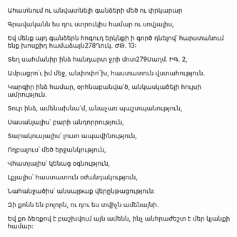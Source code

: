 Ահատնում ու անվատնելի գանձերի մեծ ու փրկարար


Գրավականն ես դու ստրուկիս համար ու սովյալիս,


Եվ մենք այդ գանձերն հոգուդ երկնքի ի գործ դնելով՝ հարստանում ենք խոսքիդ համաձայն278Ղուկ. ԺԹ. 13:


Տեղ սահմանիր ինձ հանդարտ ջրի մոտ279Սաղմ. ԻԳ. 2,


Ամրացրո՛ւ իմ մեջ, անփոփո՜խ, հաստատուն վստահություն.


Կարգիր ինձ համար, օրհնաբանվա՛ծ, անկասկածելի հույսի ամրություն.


Տուր ինձ, ամենախնա՛մ, անաչառ պաշտպանություն,


Սասանյալիս՝ բարի անդորրություն,


Տարակուսյալիս՝ լուսո ապավինություն,


Ողբալուս՝ մեծ երջանկություն,


Վհատյալիս՝ կենաց օգնություն,


Լքյալիս՝ հաստատուն օժանդակություն,


Նահանջածիս՝ անսայթաք վերընթացություն:


Զի քոնն են բոլորն, ու դու ես տվիչն ամենայնի.


Եվ քո ձեռքով է բաշխվում այն ամենն, ինչ անհրաժեշտ է մեր կյանքի համար: